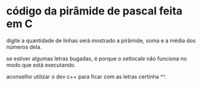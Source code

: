 código da pirâmide de pascal feita em C
=====

digite a quantidade de linhas
será mostrado a pirâmide, soma e a média dos números dela.

se estiver algumas letras bugadas, é porque o setlocale não funciona no modo que está executando.

aconselho utilizar o dev c++ para ficar com as letras certinha ^^.
